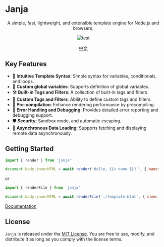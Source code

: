 # Janja

<p align="center">A simple, fast, lightweight, and extensible template engine for Node.js and browsers.</p>

<p align="center">
  <a href="https://github.com/vvenv/janja/actions/workflows/test.yml"><img src="https://github.com/vvenv/janja/actions/workflows/test.yml/badge.svg" alt="test"></a>
</p>

<p align="center">
  <a href="./README-zh-CN.md">中文</a>
</p>

## Key Features

- 📝 **Intuitive Template Syntax**: Simple syntax for variables, conditionals, and loops.
- 🔗 **Custom global variables**: Supports definition of global variables.
- 🛠️ **Built-in Tags and Filters**: A collection of built-in tags and filters.
- 🎨 **Custom Tags and Filters**: Ability to define custom tags and filters.
- 🚀 **Pre-compilation**: Enhance rendering performance by precompiling.
- 🐛 **Error Handling and Debugging**: Provides detailed error reporting and debugging support.
- 🛡️ **Security**: Sandbox mode, and automatic escaping.
- 🛫 **Asynchronous Data Loading**: Supports fetching and displaying remote data asynchronously.

## Getting Started

```javascript
import { render } from 'janja'

document.body.innerHTML = await render('Hello, {{= name }}！', { name: 'World' })
```

or

```javascript
import { renderFile } from 'janja'

document.body.innerHTML = await renderFile('./template.html', { name: 'World' })
```

[Documentation](./documentation.md)

## License

`Janja` is released under the [MIT License](https://opensource.org/licenses/MIT). You are free to use, modify, and distribute it as long as you comply with the license terms.
